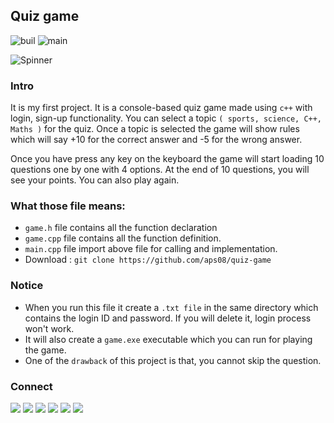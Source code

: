 
## Quiz game
![buil](https://img.shields.io/badge/build-passing-brightgreen)
![main](https://img.shields.io/badge/maintained-no-red)

![Spinner](https://img.shields.io/badge/C++%20-0d6efd.svg?style=for-the-badge)

### Intro
It is my first project. It is a console-based quiz game made using ``c++`` with login, sign-up functionality. You can select a topic ``( sports, science, C++, Maths )`` for the quiz. Once a topic is selected the game will show rules which will say +10 for the correct answer and -5 for the wrong answer.

Once you have press any key on the keyboard the game will start loading 10 questions one by one with 4 options. At the end of 10 questions, you will see your points. You can also play again.

### What those file means:
- ``game.h``  file contains all the function declaration
- ``game.cpp`` file contains all the function definition.
- ``main.cpp`` file import above file for calling and implementation.
- Download : ``git clone https://github.com/aps08/quiz-game``


### Notice 
- When you run this file it create a ``.txt file`` in the same directory which contains the login ID and password. If you will delete it, login process won't work.
- It will also create a ``game.exe`` executable which you can run for playing the game. 
- One of the ``drawback`` of this project is that, you cannot skip the question. 

### Connect
<p>
 
 [![](https://img.shields.io/badge/Twitter-1DA1F2?style=for-the-badge&logo=twitter&logoColor=white)](https://twitter.com/aps08__)
 [![](https://img.shields.io/badge/Medium-12100E?style=for-the-badge&logo=medium&logoColor=white)](https://medium.com/@aps08)
 [![](https://img.shields.io/badge/LinkedIn-0077B5?style=for-the-badge&logo=linkedin&logoColor=white)](https://www.linkedin.com/in/aps08)
 [![](https://img.shields.io/badge/YouTube-FF0000?style=for-the-badge&logo=youtube&logoColor=white)](www.youtube.com/channel/UCu_vHY1svvi8mRjccSpSfbw)
 [![](https://img.shields.io/badge/GitHub-100000?style=for-the-badge&logo=github&logoColor=white)](https://github.com/aps08)
 [![](https://img.shields.io/badge/Instagram-E4405F?style=for-the-badge&logo=instagram&logoColor=white)](https://www.instagram.com/aps08__)
</p>

